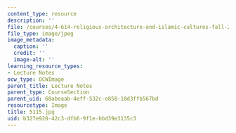 ```yaml
---
content_type: resource
description: ''
file: /courses/4-614-religious-architecture-and-islamic-cultures-fall-2002/b327e92042c3dfb69f1ebbd39e3135c3_5115.jpg
file_type: image/jpeg
image_metadata:
  caption: ''
  credit: ''
  image-alt: ''
learning_resource_types:
- Lecture Notes
ocw_type: OCWImage
parent_title: Lecture Notes
parent_type: CourseSection
parent_uid: 68abeaab-4eff-532c-e858-18d3ffb567bd
resourcetype: Image
title: 5115.jpg
uid: b327e920-42c3-dfb6-9f1e-bbd39e3135c3
---
```


